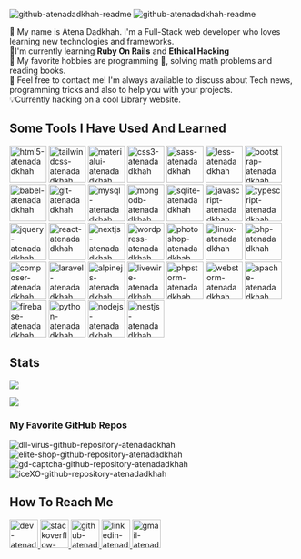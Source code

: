 ![github-atenadadkhah-readme](https://user-images.githubusercontent.com/91287064/209219434-dbdc4723-e526-442b-a80c-f35317f97e53.png#gh-dark-mode-only)
![github-atenadadkhah-readme](https://user-images.githubusercontent.com/91287064/209222261-0c592e93-856a-41cb-8857-b77184780acc.png#gh-light-mode-only)


</a>

👋 My name is Atena Dadkhah. I'm a Full-Stack web developer who loves learning new technologies and frameworks.
<br>
📑I'm currently learning **Ruby On Rails** and **Ethical Hacking**
<br>
🧩 My favorite hobbies are programming 🤡, solving math problems and reading books.
<br>
🎈 Feel free to contact me! I'm always available to discuss about Tech news, programming tricks and also to help you with your projects.
<br>
💡Currently hacking on a cool Library website.
<br>
<h2>Some Tools I Have Used And Learned</h2>
<p align="left">
    <img src="https://cdn.jsdelivr.net/gh/devicons/devicon/icons/html5/html5-original-wordmark.svg"  width="65" height="65" alt="html5-atenadadkhah"/>
    <img src="https://cdn.jsdelivr.net/gh/devicons/devicon/icons/tailwindcss/tailwindcss-plain.svg" width="65" height="65" alt="tailwindcss-atenadadkhah"/>
    <img src="https://github.com/atenadadkhah/atenadadkhah/assets/91287064/b57ed589-2215-412b-9eea-335a5c984578" width="65" height="65" alt="materialui-atenadadkhah"/>
    <img src="https://cdn.jsdelivr.net/gh/devicons/devicon/icons/css3/css3-original-wordmark.svg" width="65" height="65" alt="css3-atenadadkhah"/>
    <img src="https://cdn.jsdelivr.net/gh/devicons/devicon/icons/sass/sass-original.svg" width="65" height="65" alt="sass-atenadadkhah"/>
    <img src="https://cdn.jsdelivr.net/gh/devicons/devicon/icons/less/less-plain-wordmark.svg" width="65" height="65" alt="less-atenadadkhah"/>
    <img src="https://cdn.jsdelivr.net/gh/devicons/devicon/icons/bootstrap/bootstrap-original.svg" width="65" height="65" alt="bootstrap-atenadadkhah"/>
    <img src="https://cdn.jsdelivr.net/gh/devicons/devicon/icons/babel/babel-original.svg" width="65" height="65" alt="babel-atenadadkhah"/>
    <img src="https://github.com/atenadadkhah/atenadadkhah/assets/91287064/46ebbddc-eb10-4f90-92be-871980d4be3d" width="65" height="65" alt="git-atenadadkhah"/>
    <img src="https://cdn.jsdelivr.net/gh/devicons/devicon/icons/mysql/mysql-original.svg" width="65" height="65" alt="mysql-atenadadkhah"/>
    <img src="https://cdn.jsdelivr.net/gh/devicons/devicon/icons/mongodb/mongodb-original.svg" width="65" height="65" alt="mongodb-atenadadkhah"/>
    <img src="https://github.com/atenadadkhah/atenadadkhah/assets/91287064/1dc3ce50-9792-4004-9aeb-c637eb3cdfb3" width="65" height="65" alt="sqlite-atenadadkhah"/>
    <img src="https://cdn.jsdelivr.net/gh/devicons/devicon/icons/javascript/javascript-original.svg" width="65" height="65" alt="javascript-atenadadkhah"/>
    <img src="https://user-images.githubusercontent.com/91287064/228953632-c5d62e0b-1cd3-4a4d-bdfd-b7633f7662a0.png" width="65" height="65" alt="typescript-atenadadkhah"/>
    <img src="https://user-images.githubusercontent.com/91287064/230383832-7f9d2484-4cbc-4015-96d7-06439e7de6fd.png" width="65" height="65" alt="jquery-atenadadkhah"/>
    <img src="https://cdn.jsdelivr.net/gh/devicons/devicon/icons/express/express-original-wordmark.svg" width="65" height="65" alt="react-atenadadkhah"/>
    <img src="https://github.com/atenadadkhah/atenadadkhah/assets/91287064/456e506d-7a09-4001-a906-8856f1768330" width="65" height="65" alt="nextjs-atenadadkhah"/>
    <img src="https://cdn.jsdelivr.net/gh/devicons/devicon/icons/wordpress/wordpress-original.svg" width="65" height="65" alt="wordpress-atenadadkhah"/>
    <img src="https://cdn.jsdelivr.net/gh/devicons/devicon/icons/photoshop/photoshop-plain.svg" width="65" height="65" alt="photoshop-atenadadkhah"/>
    <img src="https://cdn.jsdelivr.net/gh/devicons/devicon/icons/linux/linux-original.svg" width="65" height="65" alt="linux-atenadadkhah"/>
    <img src="https://cdn.jsdelivr.net/gh/devicons/devicon/icons/php/php-original.svg" width="65" height="65" alt="php-atenadadkhah"/>
    <img src="https://cdn.jsdelivr.net/gh/devicons/devicon/icons/composer/composer-original.svg" width="65" height="65" alt="composer-atenadadkhah"/>
    <img src="https://cdn.jsdelivr.net/gh/devicons/devicon/icons/laravel/laravel-plain-wordmark.svg" width="65" height="65" alt="laravel-atenadadkhah"/>
    <img src="https://user-images.githubusercontent.com/91287064/228954023-d1dfd66a-937b-4c17-b216-fcbb87dcbe20.png" width="65" height="65" alt="alpinejs-atenadadkhah"/>
    <img src="https://user-images.githubusercontent.com/91287064/228953341-6d950527-46ad-43f4-a4ad-c4b094b2bce3.png" width="65" height="65" alt="livewire-atenadadkhah"/>
    <img src="https://cdn.jsdelivr.net/gh/devicons/devicon/icons/phpstorm/phpstorm-original-wordmark.svg" width="65" height="65" alt="phpstorm-atenadadkhah"/>
    <img src="https://cdn.jsdelivr.net/gh/devicons/devicon/icons/webstorm/webstorm-original.svg" width="65" height="65" alt="webstorm-atenadadkhah"/>
    <img src="https://cdn.jsdelivr.net/gh/devicons/devicon/icons/apache/apache-original-wordmark.svg" width="65" height="65" alt="apache-atenadadkhah"/>
    <img src="https://user-images.githubusercontent.com/91287064/233824074-101e808a-ae55-4d9e-b8ce-c31af4fe4904.png" width="65" height="65" alt="firebase-atenadadkhah"/>
    <img src="https://cdn.jsdelivr.net/gh/devicons/devicon/icons/python/python-original.svg" width="65" height="65" alt="python-atenadadkhah"/>
    <img src="https://cdn.jsdelivr.net/gh/devicons/devicon/icons/nodejs/nodejs-original.svg" width="65" height="65" alt="nodejs-atenadadkhah"/>
    <img src="https://github.com/atenadadkhah/atenadadkhah/assets/91287064/20f544b3-324a-4e9f-b7c6-b48c1940f647" width="65" height="65" alt="nestjs-atenadadkhah"/>
  </p>
<h2>Stats</h2>
<p>
<img src="https://github-readme-stats.vercel.app/api?username=atenadadkhah&theme=transparent">
</p>
<p>
  <img src="https://github-readme-stats.vercel.app/api/top-langs/?username=atenadadkhah&layout=compact&theme=transparent">
</p>
<h3>My Favorite GitHub Repos</h3>
<img src="https://github-readme-stats.vercel.app/api/pin/?username=atenadadkhah&repo=dll-virus&theme=transparent" alt="dll-virus-github-repository-atenadadkhah">
<img src="https://github-readme-stats.vercel.app/api/pin/?username=atenadadkhah&repo=Elite-Shop&theme=transparent" alt="elite-shop-github-repository-atenadadkhah">
<img src="https://github-readme-stats.vercel.app/api/pin/?username=atenadadkhah&repo=GD-captcha&theme=transparent" alt="gd-captcha-github-repository-atenadadkhah">
<img src="https://github-readme-stats.vercel.app/api/pin/?username=atenadadkhah&repo=iceXO&theme=transparent" alt="iceXO-github-repository-atenadadkhah">
<h2>How To Reach Me</h2>
<p>
  
<p>
    <a href="https://dev.to/atenadadkhah">
        <img src="https://user-images.githubusercontent.com/91287064/208878642-b2b10974-a3db-4033-9ebe-32142125e575.png" alt="dev-atenadadkhah" width="50" height="50">
    </a>
    <a href="https://stackoverflow.com/users/18112609/atena-dadkhah">
        <img src="https://user-images.githubusercontent.com/91287064/208878662-a1aff4dd-d72e-44b3-bf0d-2d862a5f87f6.png" alt="stackoverflow-atenadadkhah" width="50" height="50">
    </a>
    <a href="https://github.com/atenadadkhah">
        <img src="https://user-images.githubusercontent.com/91287064/208878669-0146cc1a-b0a6-4a6e-9f4b-082c37264309.png" alt="github-atenadadkhah" width="50" height="50">
    </a>
    <a href="https://www.linkedin.com/in/atena-dadkhah-143884220/">
        <img src="https://user-images.githubusercontent.com/91287064/208878686-01604f88-f0ac-4709-9cfc-2cc69b62d1aa.png" alt="linkedin-atenadadkhah" width="50" height="50">
    </a>
    <a href="mailto:https://github.com/atenadadkhah">
        <img src="https://user-images.githubusercontent.com/91287064/208878678-26652569-8d38-45c9-aa13-28a33a7fc967.png" alt="gmail-atenadadkhah" width="50" height="50">
    </a>
</p>

</p>
